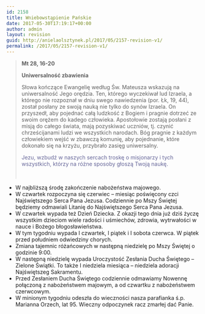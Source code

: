 ```yaml
---
id: 2158
title: Wniebowstąpienie Pańskie
date: 2017-05-30T17:19:17+00:00
author: admin
layout: revision
guid: http://anielaolsztynek.pl/2017/05/2157-revision-v1/
permalink: /2017/05/2157-revision-v1/
---
```

> **Mt 28, 16-20**
> 
> **Uniwersalność zbawienia**
> 
> Słowa kończące Ewangelię według Św. Mateusza wskazują na uniwersalność Jego orędzia. Ten, którego wyczekiwał lud Izraela, a którego nie rozpoznał w dniu swego nawiedzenia (por. Łk, 19, 44), został posłany ze swoją nauką nie tylko do synów Izraela. On przyszedł, aby pojednać całą ludzkość z Bogiem i pragnie dotrzeć ze swoim orężem do kadego człowieka. Apostołowie zostają posłani z misją do całego świata, mają pozyskiwać uczniów, tj. czynić chrześcijanami ludzi we wszystkich narodach. Bóg pragnie z każdym człowiekiem wejść w zbawczą komunię, aby pojednanie, które dokonało się na krzyżu, przybrało zasięg uniwersalny.
> 
> <span style="color: #666699;">Jezu, wzbudź w naszych sercach troskę o misjonarzy i tych wszystkich, którzy na różne sposoby głoszą Twoją naukę. </span>
> 
> &nbsp;

  * W najbliższą środę zakończenie nabożeństwa majowego.
  * W czwartek rozpoczyna się czerwiec &#8211; miesiąc poświęcony czci Najświętszego Serca Pana Jezusa. Codziennie po Mszy Świętej będziemy odmawiali Litanię do Najświętszego Serca Pana Jezusa.
  * W czwartek wypada też Dzień Dziecka. Z okazji tego dnia już dziś życzę wszystkim dzieciom wiele radości i uśmiechów, zdrowia, wytrwałości w nauce i Bożego błogosławieństwa.
  * W tym tygodniu wypada I czwartek, I piątek i I sobota czerwca. W piątek przed południem odwiedziny chorych.
  * Zmiana tajemnic różańcowych w następną niedzielę po Mszy Świętej o godzinie 9:00.
  * W następną niedzielę wypada Uroczystość Zesłania Ducha Świętego – Zielone Świątki. To także I niedziela miesiąca &#8211; niedziela adoracji Najświętszeg Sakramentu.
  * Przed Zesłaniem Ducha Świętego codziennie odmawiamy Nowennę połączoną z nabożeństwem majowym, a od czwartku z nabożeństwem czerwcowym.
  * W minionym tygodniu odeszła do wieczności nasza parafianka ś.p. Marianna Orzech, lat 95. Wieczny odpoczynek racz zmarłej dać Panie.
